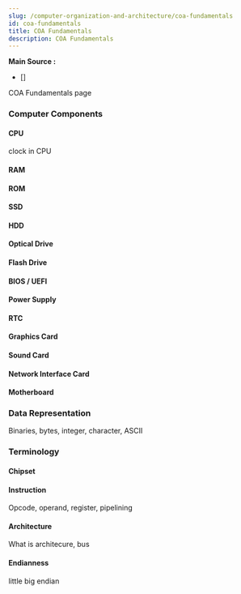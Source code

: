 ```yaml
---
slug: /computer-organization-and-architecture/coa-fundamentals
id: coa-fundamentals
title: COA Fundamentals
description: COA Fundamentals
---
```


**Main Source :**

- []

COA Fundamentals page

### Computer Components

#### CPU

clock in CPU

#### RAM

#### ROM

#### SSD

#### HDD

#### Optical Drive

#### Flash Drive

#### BIOS / UEFI

#### Power Supply

#### RTC

#### Graphics Card

#### Sound Card

#### Network Interface Card

#### Motherboard

### Data Representation

Binaries, bytes, integer, character, ASCII

### Terminology

#### Chipset

#### Instruction

Opcode, operand, register, pipelining

#### Architecture

What is architecure, bus

#### Endianness

little big endian
